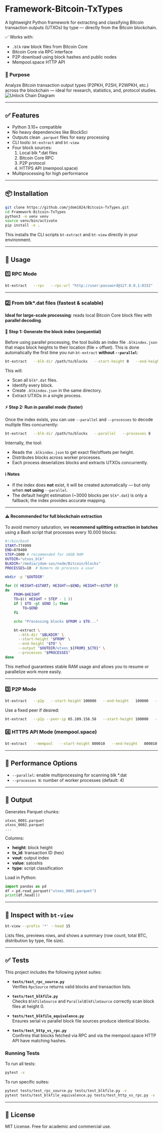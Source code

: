 # Framework-Bitcoin-TxTypes

A lightweight Python framework for extracting and classifying Bitcoin transaction outputs (UTXOs) by type — directly from the Bitcoin blockchain.

✅ Works with:
- `.blk` raw block files from Bitcoin Core
- Bitcoin Core via RPC interface
- P2P download using block hashes and public nodes
- Mempool.space HTTP API

### 🎯 Purpose

Analyze Bitcoin transaction output types (P2PKH, P2SH, P2WPKH, etc.) across the blockchain — ideal for research, statistics, and, protocol studies.
![Unlock Chain Diagram](unlock-chain.png)

---

## ✅ Features

- Python 3.10+ compatible  
- No heavy dependencies like BlockSci  
- Outputs clean `.parquet` files for easy processing  
- CLI tools: `bt-extract` and `bt-view`  
- Four block sources:  
  1. Local blk *.dat files  
  2. Bitcoin Core RPC  
  3. P2P protocol  
  4. HTTPS API (mempool.space)  
- Multiprocessing for high performance  

---

## 📦 Installation

```bash
git clone https://github.com/jdom1824/Bitcoin-TxTypes.git
cd Framework-Bitcoin-TxTypes
python3 -m venv venv
source venv/bin/activate
pip install -e .
```

This installs the CLI scripts `bt-extract` and `bt-view` directly in your environment.

---

## 🚀 Usage

### 1️⃣ RPC Mode

```bash
bt-extract   --rpc   --rpc-url "http://user:password@127.0.0.1:8332"   --start-height 100000   --end-height   100000   --output utxos
```

---

### 2️⃣ From blk*.dat files (fastest & scalable)

**Ideal for large-scale processing**: reads local Bitcoin Core block files with **parallel decoding**.

#### 🧭 Step 1: Generate the block index (sequential)

Before using parallel processing, the tool builds an index file `.blkindex.json` that maps block heights to their location (file + offset). This is done automatically the first time you run `bt-extract` **without `--parallel`**:

```bash
bt-extract   --blk-dir /path/to/blocks   --start-height 0   --end-height 1000   --output utxos
```

This will:

- Scan all `blk*.dat` files.
- Identify every block.
- Create `.blkindex.json` in the same directory.
- Extract UTXOs in a single process.

#### ⚡ Step 2: Run in parallel mode (faster)

Once the index exists, you can use `--parallel` and `--processes` to decode multiple files concurrently:

```bash
bt-extract   --blk-dir /path/to/blocks   --parallel   --processes 8   --start-height 100000   --end-height   200000   --output utxos
```

Internally, the tool:

- Reads the `.blkindex.json` to get exact file/offsets per height.
- Distributes blocks across worker processes.
- Each process deserializes blocks and extracts UTXOs concurrently.

#### ℹ️ Notes

- If the index does **not** exist, it will be created automatically — but only when **not using** `--parallel`.
- The default height estimation (~3000 blocks per `blk*.dat`) is only a fallback; the index provides accurate mapping.

---
#### ⚠️ Recommended for full blockchain extraction

To avoid memory saturation, we **recommend splitting extraction in batches** using a Bash script that processes every 10.000 blocks:

```bash
#!/bin/bash
START=774999
END=870400
STEP=1000 # recommended for 16GB RAM
OUTDIR="utxos_blk"
BLKDIR="/media/jdom-sas/node/Bitcoin/blocks"
PROCESSES=10  # Número de procesos a usar

mkdir -p "$OUTDIR"

for (( HEIGHT=$START; HEIGHT<=$END; HEIGHT+=$STEP ))
do
    FROM=$HEIGHT
    TO=$(( HEIGHT + STEP - 1 ))
    if [ $TO -gt $END ]; then
        TO=$END
    fi

    echo "Processing blocks $FROM a $TO..."

    bt-extract \
      --blk-dir "$BLKDIR" \
      --start-height "$FROM" \
      --end-height "$TO" \
      --output "$OUTDIR/utxos_${FROM}_${TO}" \
      --processes "$PROCESSES"
done
```

This method guarantees stable RAM usage and allows you to resume or parallelize work more easily.

---

### 3️⃣ P2P Mode

```bash
bt-extract   --p2p   --start-height 100000   --end-height   100000   --output utxos
```

Use a fixed peer if desired:

```bash
bt-extract   --p2p --peer-ip 65.109.158.58   --start-height 100000   --end-height   100000   --output utxos
```

### 4️⃣ HTTPS API Mode (mempool.space)

```bash
bt-extract   --mempool   --start-height 800010   --end-height   800010   --output utxos_http
```

---

## 🔧 Performance Options

- `--parallel`: enable multiprocessing for scanning blk *.dat  
- `--processes N`: number of worker processes (default: 4)  

---

## 🧪 Output

Generates Parquet chunks:

```
utxos_0001.parquet
utxos_0002.parquet
...
```

Columns:

- **height**: block height  
- **tx_id**: transaction ID (hex)  
- **vout**: output index  
- **value**: satoshis  
- **type**: script classification  

Load in Python:

```python
import pandas as pd
df = pd.read_parquet("utxos_0001.parquet")
print(df.head())
```

---

## 👀 Inspect with `bt-view`

```bash
bt-view --prefix '*' --head 15
```

Lists files, previews rows, and shows a summary (row count, total BTC, distribution by type, file size).

---

## ✅ Tests

This project includes the following pytest suites:

- **`tests/test_rpc_source.py`**  
  Verifies `RpcSource` returns valid blocks and transaction lists.

- **`tests/test_blkfile.py`**  
  Checks `BlkFileSource` and `ParallelBlkFileSource` correctly scan block files at height 0.

- **`tests/test_blkfile_equivalence.py`**  
  Ensures serial vs parallel block file sources produce identical blocks.

- **`tests/test_http_vs_rpc.py`**  
  Confirms that blocks fetched via RPC and via the mempool.space HTTP API have matching hashes.

### Running Tests

To run all tests:

```bash
pytest -v
```

To run specific suites:

```bash
pytest tests/test_rpc_source.py tests/test_blkfile.py -v
pytest tests/test_blkfile_equivalence.py tests/test_http_vs_rpc.py -v
```

---

## 📄 License

MIT License. Free for academic and commercial use.
